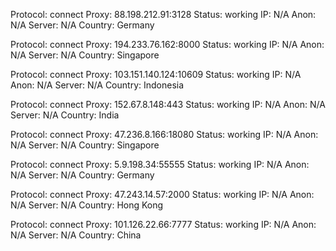 Protocol: connect
Proxy: 88.198.212.91:3128
Status: working
IP: N/A
Anon: N/A
Server: N/A
Country: Germany

Protocol: connect
Proxy: 194.233.76.162:8000
Status: working
IP: N/A
Anon: N/A
Server: N/A
Country: Singapore

Protocol: connect
Proxy: 103.151.140.124:10609
Status: working
IP: N/A
Anon: N/A
Server: N/A
Country: Indonesia

Protocol: connect
Proxy: 152.67.8.148:443
Status: working
IP: N/A
Anon: N/A
Server: N/A
Country: India

Protocol: connect
Proxy: 47.236.8.166:18080
Status: working
IP: N/A
Anon: N/A
Server: N/A
Country: Singapore

Protocol: connect
Proxy: 5.9.198.34:55555
Status: working
IP: N/A
Anon: N/A
Server: N/A
Country: Germany

Protocol: connect
Proxy: 47.243.14.57:2000
Status: working
IP: N/A
Anon: N/A
Server: N/A
Country: Hong Kong

Protocol: connect
Proxy: 101.126.22.66:7777
Status: working
IP: N/A
Anon: N/A
Server: N/A
Country: China

